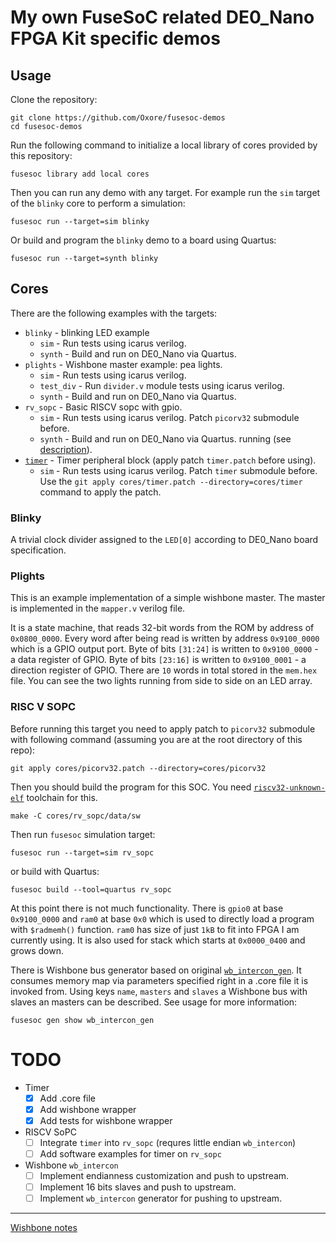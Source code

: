 # My own FuseSoC related DE0\_Nano FPGA Kit specific demos

## Usage

Clone the repository:

```
git clone https://github.com/Oxore/fusesoc-demos
cd fusesoc-demos
```

Run the following command to initialize a local library of cores provided by this repository:

```
fusesoc library add local cores
```

Then you can run any demo with any target.
For example run the `sim` target of the `blinky` core to perform a simulation:

```
fusesoc run --target=sim blinky
```

Or build and program the `blinky` demo to a board using Quartus:

```
fusesoc run --target=synth blinky
```

## Cores

There are the following examples with the targets:

- `blinky` - blinking LED example
  - `sim` - Run tests using icarus verilog.
  - `synth` - Build and run on DE0\_Nano via Quartus.
- `plights` - Wishbone master example: pea lights.
  - `sim` - Run tests using icarus verilog.
  - `test_div` - Run `divider.v` module tests using icarus verilog.
  - `synth` - Build and run on DE0\_Nano via Quartus.
- `rv_sopc` - Basic RISCV sopc with gpio.
  - `sim` - Run tests using icarus verilog. Patch `picorv32` submodule before.
  - `synth` - Build and run on DE0\_Nano via Quartus.
  running (see [description](#risc-v-sopc)).
- [`timer`](https://github.com/joselcuevam/timer) - Timer peripheral block
  (apply patch `timer.patch` before using).
  - `sim` - Run tests using icarus verilog. Patch `timer` submodule before.
  Use the `git apply cores/timer.patch --directory=cores/timer` command to
  apply the patch.

### Blinky

A trivial clock divider assigned to the `LED[0]` according to DE0\_Nano board specification.

### Plights

This is an example implementation of a simple wishbone master.
The master is implemented in the `mapper.v` verilog file.

It is a state machine, that reads 32-bit words from the ROM by address of `0x0800_0000`.
Every word after being read is written by address `0x9100_0000` which is a GPIO output port.
Byte of bits `[31:24]` is written to `0x9100_0000` - a data register of GPIO.
Byte of bits `[23:16]` is written to `0x9100_0001` - a direction register of GPIO.
There are `10` words in total stored in the `mem.hex` file.
You can see the two lights running from side to side on an LED array.

### RISC V SOPC

Before running this target you need to apply patch to `picorv32` submodule with
following command (assuming you are at the root directory of this repo):

    git apply cores/picorv32.patch --directory=cores/picorv32

Then you should build the program for this SOC.
You need [`riscv32-unknown-elf`](https://github.com/riscv/riscv-gnu-toolchain)
toolchain for this.

    make -C cores/rv_sopc/data/sw

Then run `fusesoc` simulation target:

    fusesoc run --target=sim rv_sopc

or build with Quartus:

    fusesoc build --tool=quartus rv_sopc

At this point there is not much functionality.
There is `gpio0` at base `0x9100_0000` and `ram0` at base `0x0` which is used to
directly load a program with `$radmemh()` function.
`ram0` has size of just `1kB` to fit into FPGA I am currently using.
It is also used for stack which starts at `0x0000_0400` and grows down.

There is Wishbone bus generator based on original
[`wb_intercon_gen`](https://github.com/olofk/wb_intercon).
It consumes memory map via parameters specified right in a .core file it is
invoked from. Using keys `name`, `masters` and `slaves` a Wishbone bus with
slaves an masters can be described. See usage for more information:

    fusesoc gen show wb_intercon_gen


# TODO

- Timer
  - [x] Add .core file
  - [x] Add wishbone wrapper
  - [x] Add tests for wishbone wrapper
- RISCV SoPC
  - [ ] Integrate `timer` into `rv_sopc` (requres little endian `wb_intercon`)
  - [ ] Add software examples for timer on `rv_sopc`
- Wishbone `wb_intercon`
  - [ ] Implement endianness customization and push to upstream.
  - [ ] Implement 16 bits slaves and push to upstream.
  - [ ] Implement `wb_intercon` generator for pushing to upstream.
---

[Wishbone notes](Wishbone.md)
